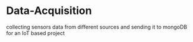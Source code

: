 # Data-Acquisition

collecting sensors data from different sources and sending it to mongoDB for an IoT based project

